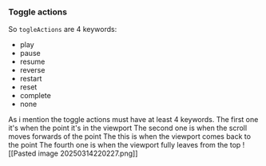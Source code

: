### Toggle actions
So `togleActions` are 4 keywords:
- play
- pause
- resume
- reverse
- restart
- reset
- complete
- none

As i mention the toggle actions must have at least 4 keywords. 
The first one it's when the point it's in the viewport
The second one is when the scroll moves forwards of the point
The this is when the viewport comes back to the point
The fourth one is when the viewport fully leaves from the top
![[Pasted image 20250314220227.png]]
